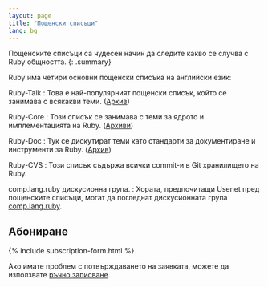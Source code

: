 ```yaml
---
layout: page
title: "Пощенски списъци"
lang: bg
---
```


Пощенските списъци са чудесен начин да следите какво се случва с Ruby
общността.
{: .summary}

Ruby има четири основни пощенски списъка на английски език:

Ruby-Talk
: Това е най-популярният пощенски списък, който се занимава с всякакви теми.
  ([Архив][3])

Ruby-Core
: Този списък се занимава с теми за ядрото и имплементацията на Ruby.
  ([Архиви][4])

Ruby-Doc
: Тук се дискутират теми като стандарти за документиране и инструменти за
  Ruby. ([Архив][5])

Ruby-CVS
: Този списък съдържа всички commit-и в Git хранилището на Ruby.

comp.lang.ruby дискусионна група.
: Хората, предпочитащи Usenet пред пощенските списъци, могат да погледнат
  дискусионната група [comp.lang.ruby](news:comp.lang.ruby).


## Абониране

{% include subscription-form.html %}

Ако имате проблем с потвърждаването на заявката, можете да използвате
[ръчно записване](manual-instructions/).



[3]: https://ml.ruby-lang.org/mailman3/hyperkitty/list/ruby-talk@ml.ruby-lang.org/
[4]: https://ml.ruby-lang.org/mailman3/hyperkitty/list/ruby-core@ml.ruby-lang.org/
[5]: https://ml.ruby-lang.org/mailman3/hyperkitty/list/ruby-doc@ml.ruby-lang.org/
